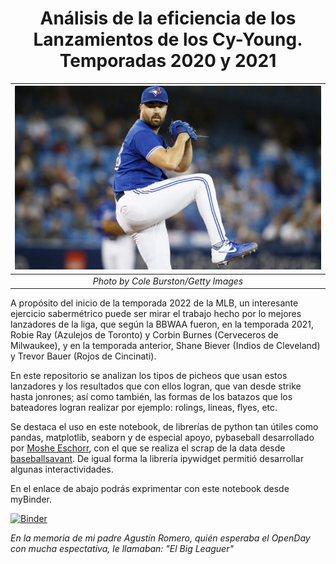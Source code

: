 # <center> Análisis de la eficiencia de los Lanzamientos de los Cy-Young. Temporadas 2020 y 2021 </center>
 
| ![Robie.jpg](Robie.jpg) | 
|:--:| 
| *Photo by Cole Burston/Getty Images* |

A propósito del inicio de la temporada 2022 de la MLB, un interesante ejercicio sabermétrico puede ser mirar el trabajo hecho por lo mejores lanzadores de la liga, que según la BBWAA fueron, en la temporada 2021, Robie Ray (Azulejos de Toronto) y Corbin Burnes (Cerveceros de Milwaukee), y en la temporada anterior, Shane Biever (Indios de Cleveland) y Trevor Bauer (Rojos de Cincinati). 

En este repositorio se analizan los tipos de picheos que usan estos lanzadores y los resultados que con ellos logran, que van desde strike hasta jonrones; así como también, las formas de los batazos que los bateadores logran realizar por ejemplo: rolings, lineas, flyes, etc. 

Se destaca el uso en este notebook, de librerías de python tan útiles como pandas, matplotlib, seaborn y de especial apoyo, pybaseball desarrollado por [Moshe Eschorr](https://github.com/schorrm), con el que se realiza el scrap de la data desde [baseballsavant](https://baseballsavant.mlb.com/statcast_search). De igual forma la librería ipywidget permitió desarrollar algunas interactividades. 

En el enlace de abajo podrás exprimentar con este notebook desde myBinder.

[![Binder](https://mybinder.org/badge_logo.svg)](https://mybinder.org/v2/gh/justinRH/BeisbolLanzamientos/brach?labpath=PitchAnalysis.ipynb)

*En la memoria de mi padre Agustín Romero, quién esperaba el OpenDay con mucha espectativa, le llamaban: "El Big Leaguer"*
